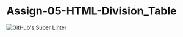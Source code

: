 # Assign-05-HTML-Division_Table
[![GitHub's Super Linter](https://github.com/ICS20-Programming-SantiagoH/Assign-05-HTML-Division_Table/workflows/GitHub's%20Super%20Linter/badge.svg)](https://github.com/ICS20-Programming-SantiagoH/Assign-05-HTML-Division_Table/actions)